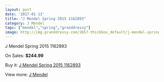 ```yaml
---
layout: post
date: '2017-01-13'
title: "J Mendel Spring 2015 1162893"
category: J Mendel
tags: ["mendel","spring","granddressy"]
image: http://img.granddressy.com/2657-thickbox_default/j-mendel-spring-2015-1162893.jpg
---
```

J Mendel Spring 2015 1162893

On Sales: **$244.99**
<a href="https://www.granddressy.com/en/j-mendel/2196-j-mendel-spring-2015-1162893.html"><amp-img layout="responsive" width="600" height="600" src="//img.granddressy.com/2657-thickbox_default/j-mendel-spring-2015-1162893.jpg" alt="J Mendel Spring 2015 1162893 0" /></a>

Buy it: [J Mendel Spring 2015 1162893](https://www.granddressy.com/en/j-mendel/2196-j-mendel-spring-2015-1162893.html "J Mendel Spring 2015 1162893")

View more: [J Mendel](https://www.granddressy.com/en/100-j-mendel "J Mendel")